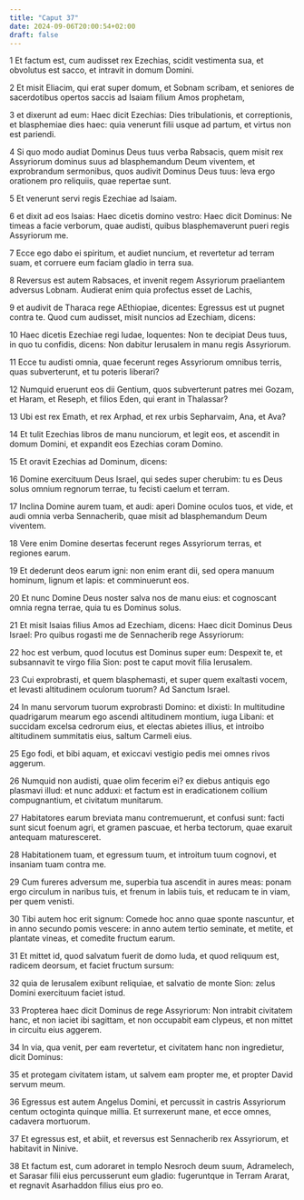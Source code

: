 ```yaml
---
title: "Caput 37"
date: 2024-09-06T20:00:54+02:00
draft: false
---
```



1 Et factum est, cum audisset rex Ezechias, scidit vestimenta sua, et obvolutus est sacco, et intravit in domum Domini.

2 Et misit Eliacim, qui erat super domum, et Sobnam scribam, et seniores de sacerdotibus opertos saccis ad Isaiam filium Amos prophetam,

3 et dixerunt ad eum: Haec dicit Ezechias: Dies tribulationis, et correptionis, et blasphemiae dies haec: quia venerunt filii usque ad partum, et virtus non est pariendi.

4 Si quo modo audiat Dominus Deus tuus verba Rabsacis, quem misit rex Assyriorum dominus suus ad blasphemandum Deum viventem, et exprobrandum sermonibus, quos audivit Dominus Deus tuus: leva ergo orationem pro reliquiis, quae repertae sunt.

5 Et venerunt servi regis Ezechiae ad Isaiam.

6 et dixit ad eos Isaias: Haec dicetis domino vestro: Haec dicit Dominus: Ne timeas a facie verborum, quae audisti, quibus blasphemaverunt pueri regis Assyriorum me.

7 Ecce ego dabo ei spiritum, et audiet nuncium, et revertetur ad terram suam, et corruere eum faciam gladio in terra sua.

8 Reversus est autem Rabsaces, et invenit regem Assyriorum praeliantem adversus Lobnam. Audierat enim quia profectus esset de Lachis,

9 et audivit de Tharaca rege AEthiopiae, dicentes: Egressus est ut pugnet contra te. Quod cum audisset, misit nuncios ad Ezechiam, dicens:

10 Haec dicetis Ezechiae regi Iudae, loquentes: Non te decipiat Deus tuus, in quo tu confidis, dicens: Non dabitur Ierusalem in manu regis Assyriorum.

11 Ecce tu audisti omnia, quae fecerunt reges Assyriorum omnibus terris, quas subverterunt, et tu poteris liberari?

12 Numquid eruerunt eos dii Gentium, quos subverterunt patres mei Gozam, et Haram, et Reseph, et filios Eden, qui erant in Thalassar?

13 Ubi est rex Emath, et rex Arphad, et rex urbis Sepharvaim, Ana, et Ava?

14 Et tulit Ezechias libros de manu nunciorum, et legit eos, et ascendit in domum Domini, et expandit eos Ezechias coram Domino.

15 Et oravit Ezechias ad Dominum, dicens:

16 Domine exercituum Deus Israel, qui sedes super cherubim: tu es Deus solus omnium regnorum terrae, tu fecisti caelum et terram.

17 Inclina Domine aurem tuam, et audi: aperi Domine oculos tuos, et vide, et audi omnia verba Sennacherib, quae misit ad blasphemandum Deum viventem.

18 Vere enim Domine desertas fecerunt reges Assyriorum terras, et regiones earum.

19 Et dederunt deos earum igni: non enim erant dii, sed opera manuum hominum, lignum et lapis: et comminuerunt eos.

20 Et nunc Domine Deus noster salva nos de manu eius: et cognoscant omnia regna terrae, quia tu es Dominus solus.

21 Et misit Isaias filius Amos ad Ezechiam, dicens: Haec dicit Dominus Deus Israel: Pro quibus rogasti me de Sennacherib rege Assyriorum:

22 hoc est verbum, quod locutus est Dominus super eum: Despexit te, et subsannavit te virgo filia Sion: post te caput movit filia Ierusalem.

23 Cui exprobrasti, et quem blasphemasti, et super quem exaltasti vocem, et levasti altitudinem oculorum tuorum? Ad Sanctum Israel.

24 In manu servorum tuorum exprobrasti Domino: et dixisti: In multitudine quadrigarum mearum ego ascendi altitudinem montium, iuga Libani: et succidam excelsa cedrorum eius, et electas abietes illius, et introibo altitudinem summitatis eius, saltum Carmeli eius.

25 Ego fodi, et bibi aquam, et exiccavi vestigio pedis mei omnes rivos aggerum.

26 Numquid non audisti, quae olim fecerim ei? ex diebus antiquis ego plasmavi illud: et nunc adduxi: et factum est in eradicationem collium compugnantium, et civitatum munitarum.

27 Habitatores earum breviata manu contremuerunt, et confusi sunt: facti sunt sicut foenum agri, et gramen pascuae, et herba tectorum, quae exaruit antequam maturesceret.

28 Habitationem tuam, et egressum tuum, et introitum tuum cognovi, et insaniam tuam contra me.

29 Cum fureres adversum me, superbia tua ascendit in aures meas: ponam ergo circulum in naribus tuis, et frenum in labiis tuis, et reducam te in viam, per quem venisti.

30 Tibi autem hoc erit signum: Comede hoc anno quae sponte nascuntur, et in anno secundo pomis vescere: in anno autem tertio seminate, et metite, et plantate vineas, et comedite fructum earum.

31 Et mittet id, quod salvatum fuerit de domo Iuda, et quod reliquum est, radicem deorsum, et faciet fructum sursum:

32 quia de Ierusalem exibunt reliquiae, et salvatio de monte Sion: zelus Domini exercituum faciet istud.

33 Propterea haec dicit Dominus de rege Assyriorum: Non intrabit civitatem hanc, et non iaciet ibi sagittam, et non occupabit eam clypeus, et non mittet in circuitu eius aggerem.

34 In via, qua venit, per eam revertetur, et civitatem hanc non ingredietur, dicit Dominus:

35 et protegam civitatem istam, ut salvem eam propter me, et propter David servum meum.

36 Egressus est autem Angelus Domini, et percussit in castris Assyriorum centum octoginta quinque millia. Et surrexerunt mane, et ecce omnes, cadavera mortuorum.

37 Et egressus est, et abiit, et reversus est Sennacherib rex Assyriorum, et habitavit in Ninive.

38 Et factum est, cum adoraret in templo Nesroch deum suum, Adramelech, et Sarasar filii eius percusserunt eum gladio: fugeruntque in Terram Ararat, et regnavit Asarhaddon filius eius pro eo.

